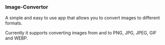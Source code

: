 ### Image-Convertor
A simple and easy to use app that allows you to convert images to different formats. 

Currently it supports converting images from and to PNG, JPG, JPEG, GIF and WEBP.
